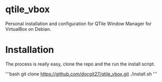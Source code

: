 # qtile_vbox
Personal installation and configuration for QTile Window Manager for VirtualBox on Debian.

# Installation
The process is really easy, clone the repo and the run the install script.

'''bash
git clone https://github.com/docgit27/qtile_vbox.git
./install.sh
'''
